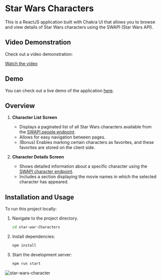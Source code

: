 # Star Wars Characters

This is a ReactJS application built with Chakra UI that allows you to browse and view details of Star Wars characters using the SWAPI (Star Wars API).

## Video Demonstration

Check out a video demonstration:

[Watch the video](https://www.loom.com/share/a36a3e33a61d4df1845e37a4e4369b99)

## Demo

You can check out a live demo of the application [here](https://star-wars-characters-a73d1.web.app/).

## Overview

1. **Character List Screen**
   - Displays a paginated list of all Star Wars characters available from the [SWAPI people endpoint](https://swapi.dev/api/people/).
   - Allows for easy navigation between pages.
   - (Bonus) Enables marking certain characters as favorites, and these favorites are stored on the client side.

2. **Character Details Screen**
   - Shows detailed information about a specific character using the [SWAPI character endpoint](https://swapi.dev/api/people/:id/).
   - Includes a section displaying the movie names in which the selected character has appeared.


## Installation and Usage

To run this project locally:

1. Navigate to the project directory.
   ```bash
   cd star-war-Characters
3. Install dependencies:

   ```bash
   npm install
4. Start the development server:

    ```bash
   npm run start


![star-wars-character](https://github.com/Anushka7310/star-wars-characters/assets/61081130/73348080-1d64-49e0-9b76-a7f8859f59c0)

    
